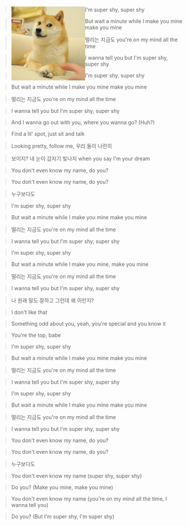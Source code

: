 > <a href="https://www.youtube.com/watch?v=dQw4w9WgXcQ" target="_blank"><img src="dogo.png" align="left" width="200"></a>I'm super shy, super shy

> But wait a minute while I make you mine make you mine

> 떨리는 지금도 you're on my mind all the time

> I wanna tell you but I'm super shy, super shy

> I'm super shy, super shy

> But wait a minute while I make you mine make you mine

> 떨리는 지금도 you're on my mind all the time

> I wanna tell you but I'm super shy, super shy

> And I wanna go out with you, where you wanna go? (Huh?)

> Find a lil' spot, just sit and talk

> Looking pretty, follow me, 우리 둘이 나란히

> 보이지? 내 눈이 갑자기 빛나지 when you say I'm your dream

> You don't even know my name, do you?

> You don't even know my name, do you?

> 누구보다도

> I'm super shy, super shy

> But wait a minute while I make you mine make you mine

> 떨리는 지금도 you're on my mind all the time

> I wanna tell you but I'm super shy, super shy

> I'm super shy, super shy

> But wait a minute while I make you mine, make you mine

> 떨리는 지금도 you're on my mind all the time

> I wanna tell you but I'm super shy, super shy

> 나 원래 말도 잘하고 그런데 왜 이런지?

> I don't like that

> Something odd about you, yeah, you're special and you know it

> You're the top, babe

> I'm super shy, super shy

> But wait a minute while I make you mine make you mine

> 떨리는 지금도 you're on my mind all the time

> I wanna tell you but I'm super shy, super shy

> I'm super shy, super shy

> But wait a minute while I make you mine make you mine

> 떨리는 지금도 you're on my mind all the time

> I wanna tell you but I'm super shy, super shy

> You don't even know my name, do you?

> You don't even know my name, do you?

> 누구보다도

> You don't even know my name (super shy, super shy)

> Do you? (Make you mine, make you mine)

> You don't even know my name (you're on my mind all the time, I wanna tell you)

> Do you? (But I'm super shy, I'm super shy)